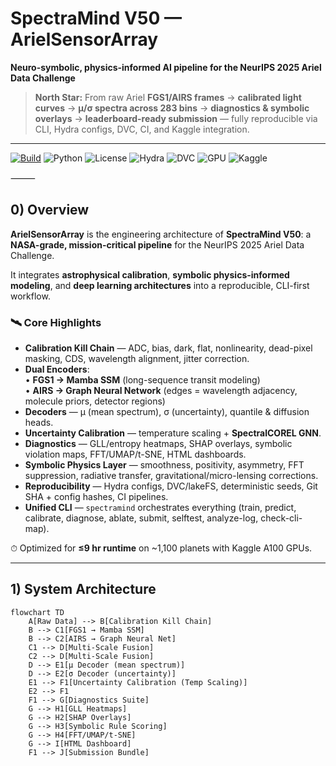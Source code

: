 # SpectraMind V50 — ArielSensorArray

**Neuro-symbolic, physics-informed AI pipeline for the NeurIPS 2025 Ariel Data Challenge**

> **North Star:** From raw Ariel **FGS1/AIRS frames** → **calibrated light curves** → **μ/σ spectra across 283 bins** → **diagnostics & symbolic overlays** → **leaderboard-ready submission** — fully reproducible via CLI, Hydra configs, DVC, CI, and Kaggle integration.

---

[![Build](https://img.shields.io/badge/CI-GitHub_Actions-blue.svg)](./.github/workflows/ci.yml)
![Python](https://img.shields.io/badge/python-3.10%2B-3776AB)
![License](https://img.shields.io/badge/license-MIT-green)
![Hydra](https://img.shields.io/badge/config-Hydra_1.3-blueviolet)
![DVC](https://img.shields.io/badge/data-DVC_3.x-945DD6)
![GPU](https://img.shields.io/badge/CUDA-12.x-76B900)
![Kaggle](https://img.shields.io/badge/platform-Kaggle-20BEFF)

⸻

## 0) Overview

**ArielSensorArray** is the engineering architecture of **SpectraMind V50**: a **NASA-grade, mission-critical pipeline** for the NeurIPS 2025 Ariel Data Challenge.  

It integrates **astrophysical calibration**, **symbolic physics-informed modeling**, and **deep learning architectures** into a reproducible, CLI-first workflow.

### 🛰️ Core Highlights
- **Calibration Kill Chain** — ADC, bias, dark, flat, nonlinearity, dead-pixel masking, CDS, wavelength alignment, jitter correction.  
- **Dual Encoders**:  
  • **FGS1 → Mamba SSM** (long-sequence transit modeling)  
  • **AIRS → Graph Neural Network** (edges = wavelength adjacency, molecule priors, detector regions)  
- **Decoders** — μ (mean spectrum), σ (uncertainty), quantile & diffusion heads.  
- **Uncertainty Calibration** — temperature scaling + **SpectralCOREL GNN**.  
- **Diagnostics** — GLL/entropy heatmaps, SHAP overlays, symbolic violation maps, FFT/UMAP/t-SNE, HTML dashboards.  
- **Symbolic Physics Layer** — smoothness, positivity, asymmetry, FFT suppression, radiative transfer, gravitational/micro-lensing corrections.  
- **Reproducibility** — Hydra configs, DVC/lakeFS, deterministic seeds, Git SHA + config hashes, CI pipelines.  
- **Unified CLI** — `spectramind` orchestrates everything (train, predict, calibrate, diagnose, ablate, submit, selftest, analyze-log, check-cli-map).  

⏱ Optimized for **≤9 hr runtime** on ~1,100 planets with Kaggle A100 GPUs.

---

## 1) System Architecture

```mermaid
flowchart TD
    A[Raw Data] --> B[Calibration Kill Chain]
    B --> C1[FGS1 → Mamba SSM]
    B --> C2[AIRS → Graph Neural Net]
    C1 --> D[Multi-Scale Fusion]
    C2 --> D[Multi-Scale Fusion]
    D --> E1[μ Decoder (mean spectrum)]
    D --> E2[σ Decoder (uncertainty)]
    E1 --> F1[Uncertainty Calibration (Temp Scaling)]
    E2 --> F1
    F1 --> G[Diagnostics Suite]
    G --> H1[GLL Heatmaps]
    G --> H2[SHAP Overlays]
    G --> H3[Symbolic Rule Scoring]
    G --> H4[FFT/UMAP/t-SNE]
    G --> I[HTML Dashboard]
    F1 --> J[Submission Bundle]
